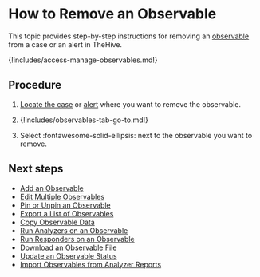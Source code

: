 # How to Remove an Observable

This topic provides step-by-step instructions for removing an [observable](../../user-guides/analyst-corner/cases/observables/about-observables.md) from a case or an alert in TheHive.

{!includes/access-manage-observables.md!}

<h2>Procedure</h2>

1. [Locate the case](../search-for-cases/find-a-case.md) or [alert](../../alerts/search-for-alerts/find-an-alert.md) where you want to remove the observable.

2. {!includes/observables-tab-go-to.md!}

3. Select :fontawesome-solid-ellipsis: next to the observable you want to remove.

<h2>Next steps</h2>

* [Add an Observable](add-an-observable.md)
* [Edit Multiple Observables](edit-multiple-observables.md)
* [Pin or Unpin an Observable](pin-unpin-an-observable.md)
* [Export a List of Observables](export-list-observables.md)
* [Copy Observable Data](copy-observable-data.md)
* [Run Analyzers on an Observable](run-analyzers-on-observables.md)
* [Run Responders on an Observable](run-responders-on-an-observable.md)
* [Download an Observable File](download-an-observable-file.md)
* [Update an Observable Status](update-status-of-an-observable.md)
* [Import Observables from Analyzer Reports](import-observables-from-analyzer-reports.md)